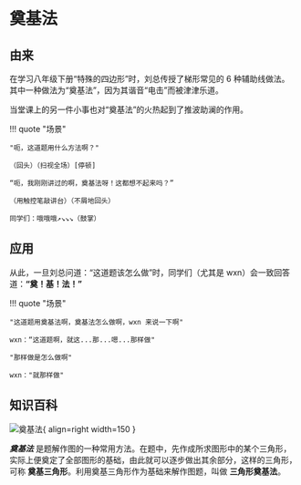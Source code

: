 # 奠基法

## 由来

在学习八年级下册“特殊的四边形”时，刘总传授了梯形常见的 $6$ 种辅助线做法。其中一种做法为“奠基法”，因为其谐音“电击”而被津津乐道。

当堂课上的另一件小事也对“奠基法”的火热起到了推波助澜的作用。

!!! quote "场景"

    "呃，这道题用什么方法啊？"

    （回头）（扫视全场）[停顿]

    “呃，我刚刚讲过的啊，奠基法呀！这都想不起来吗？”

    （用触控笔敲讲台）（不屑地回头）

    同学们：哦哦哦↗↘↘↘（鼓掌）

## 应用

从此，一旦刘总问道：“这道题该怎么做”时，同学们（尤其是 wxn）会一致回答道：**“奠！基！法！”** 

!!! quote "场景"

    "这道题用奠基法啊，奠基法怎么做啊，wxn 来说一下啊"

    wxn：“这道题啊，就这...那...嗯...那样做"

    "那样做是怎么做啊"

    wxn："就那样做"

## 知识百科

![奠基法](https://github.com/WillHouMoe/c1-wiki/assets/87080007/911c2194-83c2-476f-8633-f38ef22c53ff){ align=right width=150 }

***奠基法*** 是题解作图的一种常用方法。在题中，先作成所求图形中的某个三角形，实际上便奠定了全部图形的基础，由此就可以逐步做出其余部分，这样的三角形，可称 **奠基三角形**。利用奠基三角形作为基础来解作图题，叫做 **三角形奠基法**。